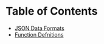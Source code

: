 # Table of Contents

* [JSON Data Formats](JSON/README.md)
* [Function Defnitions](Function_Definitions/README.md)
<!--* [Example](Examples.md)-->

